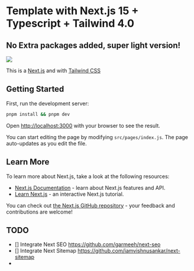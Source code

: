 # Template with Next.js 15 + Typescript + Tailwind 4.0

## No Extra packages added, super light version!

![](./public/cover.jpg)

This is a [Next.js](https://nextjs.org/) and with [Tailwind CSS](https://tailwindcss.com/)

## Getting Started

First, run the development server:

```bash
pnpm install && pnpm dev
```

Open [http://localhost:3000](http://localhost:3000) with your browser to see the result.

You can start editing the page by modifying `src/pages/index.js`. The page auto-updates as you edit the file.

## Learn More

To learn more about Next.js, take a look at the following resources:

- [Next.js Documentation](https://nextjs.org/docs) - learn about Next.js features and API.
- [Learn Next.js](https://nextjs.org/learn) - an interactive Next.js tutorial.

You can check out [the Next.js GitHub repository](https://github.com/vercel/next.js/) - your feedback and contributions are welcome!

## TODO

- [] Integrate Next SEO https://github.com/garmeeh/next-seo
- [] Integrate Next Sitemap https://github.com/iamvishnusankar/next-sitemap
-
